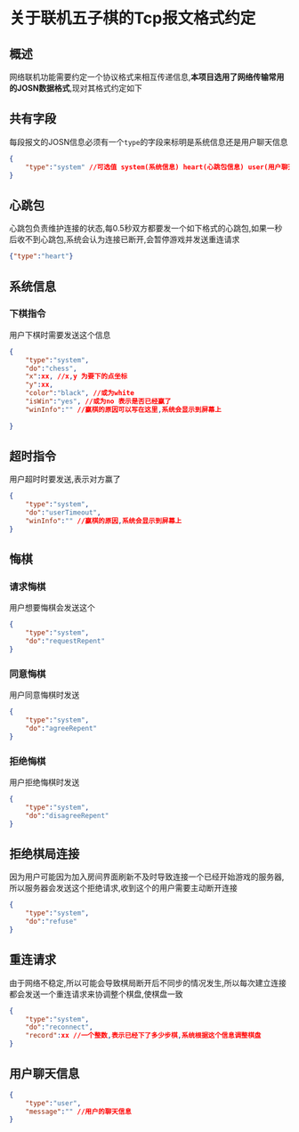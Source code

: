 # 关于联机五子棋的Tcp报文格式约定

## 概述

网络联机功能需要约定一个协议格式来相互传递信息,**本项目选用了网络传输常用的JOSN数据格式**,现对其格式约定如下

## 共有字段

每段报文的JOSN信息必须有一个`type`的字段来标明是系统信息还是用户聊天信息

```json
{
    "type":"system" //可选值 system(系统信息) heart(心跳包信息) user(用户聊天信息)
}
```

## 心跳包

心跳包负责维护连接的状态,每0.5秒双方都要发一个如下格式的心跳包,如果一秒后收不到心跳包,系统会认为连接已断开,会暂停游戏并发送重连请求

```json
{"type":"heart"}
```

## 系统信息

### 下棋指令

用户下棋时需要发送这个信息

```json
{
    "type":"system",
    "do":"chess",
    "x":xx, //x,y 为要下的点坐标
    "y":xx,
    "color":"black", //或为white
    "isWin":"yes", //或为no 表示是否已经赢了
    "winInfo":"" //赢棋的原因可以写在这里,系统会显示到屏幕上
    
}
```

## 超时指令

用户超时时要发送,表示对方赢了

```json
{
    "type":"system",
    "do":"userTimeout",
    "winInfo":"" //赢棋的原因,系统会显示到屏幕上
}
```

## 悔棋

### 请求悔棋

用户想要悔棋会发送这个

```json
{
    "type":"system",
    "do":"requestRepent"
}
```

### 同意悔棋

用户同意悔棋时发送

```json
{
    "type":"system",
    "do":"agreeRepent"
}
```

### 拒绝悔棋

用户拒绝悔棋时发送

```json
{
    "type":"system",
    "do":"disagreeRepent"
}
```

## 拒绝棋局连接

因为用户可能因为加入房间界面刷新不及时导致连接一个已经开始游戏的服务器,所以服务器会发送这个拒绝请求,收到这个的用户需要主动断开连接

```json
{
    "type":"system",
    "do":"refuse"
}
```

## 重连请求

由于网络不稳定,所以可能会导致棋局断开后不同步的情况发生,所以每次建立连接都会发送一个重连请求来协调整个棋盘,使棋盘一致

```json
{
    "type":"system",
    "do":"reconnect",
    "record":xx //一个整数,表示已经下了多少步棋,系统根据这个信息调整棋盘
}
```

## 用户聊天信息

```json
{
    "type":"user",
    "message":"" //用户的聊天信息
}
```


